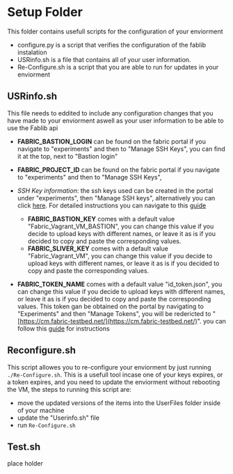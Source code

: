 # Setup Folder
This folder contains usefull scripts for the configuration of your enviorment
- configure.py is a script that verifies the configuration of the fablib instalation
- USRinfo.sh is a file that contains all of your user information.
- Re-Configure.sh is a script that you are able to run for updates in your enviorment

## USRinfo.sh
This file needs to eddited to include any configuration changes that you have made to your enviorment aswell as your user information to be able to use the Fablib api

- **FABRIC_BASTION_LOGIN** can be found on the fabric portal if you navigate to "experiments" and then to "Manage SSH Keys", you can find it at the top, next to "Bastion login"
- **FABRIC_PROJECT_ID** can be found on the fabric portal if you navigate to "experiments" and then to "Manage SSH Keys",

- *SSH Key information*: the ssh keys used can be created in the portal under "experiments", then "Manage SSH keys", alternatively you can click [here](https://portal.fabric-testbed.net/experiments#sshKeys). For detailed instructions you can navigate to this [guide](https://learn.fabric-testbed.net/knowledge-base/logging-into-fabric-vms/)
    - **FABRIC_BASTION_KEY** comes with a default value "Fabric_Vagrant_VM_BASTION", you can change this value if you decide to upload keys with different names, or leave it as is if you decided to copy and paste the corresponding values.
    - **FABRIC_SLIVER_KEY** comes with a default value "Fabric_Vagrant_VM", you can change this value if you decide to upload keys with different names, or leave it as is if you decided to copy and paste the corresponding values.
- **FABRIC_TOKEN_NAME** comes with a default value "id_token.json", you can change this value if you decide to upload keys with different names, or leave it as is if you decided to copy and paste the corresponding values. This token gan be obtained on the portal by navigating to "Experiments" and then "Manage Tokens", you will be redericted to "[https://cm.fabric-testbed.net/](https://cm.fabric-testbed.net/)". you can follow this [guide](https://learn.fabric-testbed.net/knowledge-base/obtaining-and-using-fabric-api-tokens/) for instructions

## Reconfigure.sh 
This script allowes you to re-configure your enviorment by just running ```./Re-Configure.sh```. 
This is a usefull tool incase one of your keys expires, or a token expires, and you need to update the enviorment without rebooting the VM, the steps to running this script are:
- move the updated versions of the items into the UserFiles folder inside of your machine 
- update the "Userinfo.sh" file
- run ```Re-Configure.sh``` 

## Test.sh
place holder

